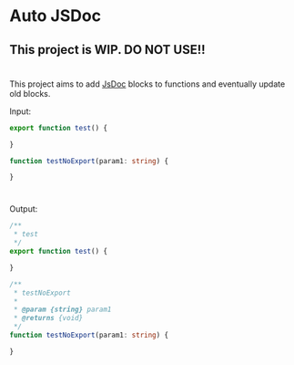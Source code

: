 # Auto JSDoc

## This project is WIP. DO NOT USE!!

#

This project aims to add [JsDoc](https://jsdoc.app/) blocks to functions and eventually update old blocks.

Input:
```ts
export function test() {

}

function testNoExport(param1: string) {

}
```

#

Output:
```ts
/**
 * test
 */
export function test() {

}

/**
 * testNoExport
 *
 * @param {string} param1
 * @returns {void}
 */
function testNoExport(param1: string) {

}
```
